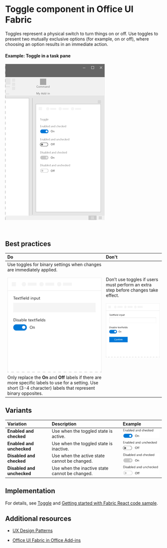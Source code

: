 # Toggle component in Office UI Fabric

Toggles represent a physical switch to turn things on or off. Use toggles to present two mutually exclusive options (for example, on or off), where choosing an option results in an immediate action.
  
#### Example: Toggle in a task pane


![An image showing the Toggle](../../images/overview_withApp_toggle.png)

<br/>

## Best practices

|**Do**|**Don't**|
|:------------|:--------------|
|Use toggles for binary settings when changes are immediately applied.<br/><br/>![Do Toggle example](../../images/toggleDo.png)<br/>|Don’t use toggles if users must perform an extra step before changes take effect.<br/><br/>![Don't Toggle example](../../images/toggleDont.png)<br/>|
|Only replace the **On** and **Off** labels if there are more specific labels to use for a setting. Use short (3-4 character) labels that represent binary opposites.| |

## Variants

|**Variation**|**Description**|**Example**|
|:------------|:--------------|:----------|
|**Enabled and checked**|Use when the toggled state is active.|![Enabled and checked image](../../images/toggleEnabledOn.png)<br/>|
|**Enabled and unchecked**|Use when the toggled state is inactive.|![Enabled and unchecked image](../../images/toggleEnabledOff.png)<br/>|
|**Disabled and checked**|Use when the active state cannot be changed.|![Disabled and checked image](../../images/toggleDisabledOn.png)<br/>|
|**Disabled and unchecked**|Use when the inactive state cannot be changed.|![Disabled and unchecked image](../../images/toggleDisabledOff.png)<br/>|

## Implementation

For details, see [Toggle](https://dev.office.com/fabric#/components/toggle) and [Getting started with Fabric React code sample](https://github.com/OfficeDev/Word-Add-in-GettingStartedFabricReact).

## Additional resources

- [UX Design Patterns](https://github.com/OfficeDev/Office-Add-in-UX-Design-Patterns-Code)

- [Office UI Fabric in Office Add-ins](office-ui-fabric.md)

